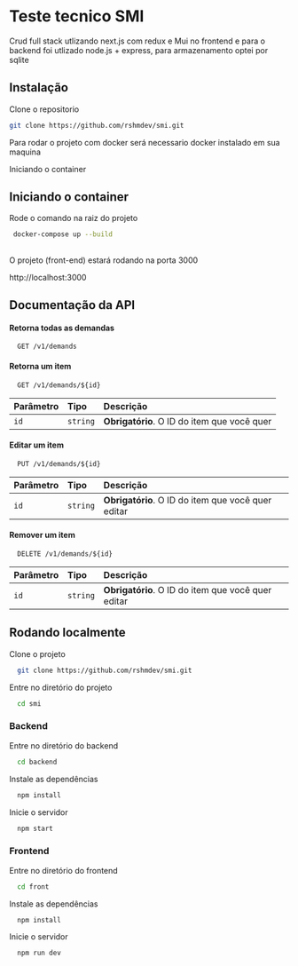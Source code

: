 
# Teste tecnico SMI

Crud full stack utlizando next.js com redux e Mui no frontend e para o backend foi utlizado node.js + express, para armazenamento optei por sqlite

## Instalação

Clone o repositorio
```bash
git clone https://github.com/rshmdev/smi.git
```


Para rodar o projeto com docker será necessario docker instalado em sua maquina

Iniciando o container


## Iniciando o container

Rode o comando na raiz do projeto

```bash
 docker-compose up --build
```



## 

O projeto (front-end) estará rodando na porta 3000

http://localhost:3000

## Documentação da API

#### Retorna todas as demandas

```http
  GET /v1/demands
```


#### Retorna um item

```http
  GET /v1/demands/${id}
```

| Parâmetro   | Tipo       | Descrição                                   |
| :---------- | :--------- | :------------------------------------------ |
| `id`      | `string` | **Obrigatório**. O ID do item que você quer |

#### Editar um item

```http
  PUT /v1/demands/${id}
```

| Parâmetro   | Tipo       | Descrição                                   |
| :---------- | :--------- | :------------------------------------------ |
| `id`      | `string` | **Obrigatório**. O ID do item que você quer editar |

#### Remover um item


```http
  DELETE /v1/demands/${id}
```

| Parâmetro   | Tipo       | Descrição                                   |
| :---------- | :--------- | :------------------------------------------ |
| `id`      | `string` | **Obrigatório**. O ID do item que você quer editar |




## Rodando localmente

Clone o projeto

```bash
  git clone https://github.com/rshmdev/smi.git
```

Entre no diretório do projeto

```bash
  cd smi
```

### Backend

Entre no diretório do backend 

```bash
  cd backend
```

Instale as dependências

```bash
  npm install
```

Inicie o servidor

```bash
  npm start
```

### Frontend

Entre no diretório do frontend 

```bash
  cd front
```

Instale as dependências

```bash
  npm install
```

Inicie o servidor

```bash
  npm run dev
```

